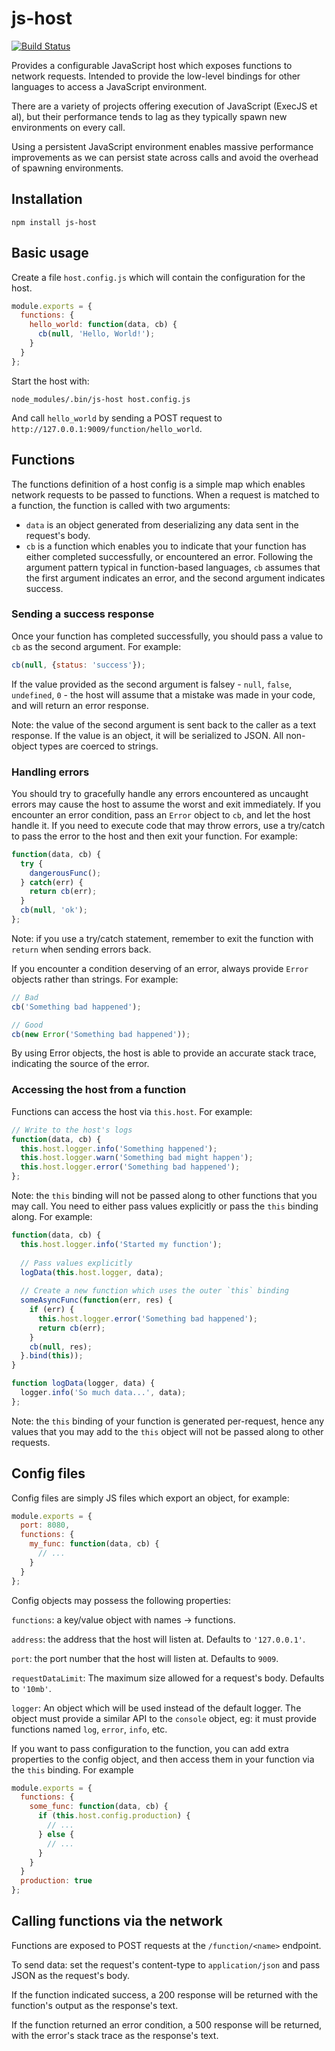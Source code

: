 js-host
=======

[![Build Status](https://travis-ci.org/markfinger/js-host.svg?branch=master)](https://travis-ci.org/markfinger/js-host)

Provides a configurable JavaScript host which exposes functions to network requests. Intended 
to provide the low-level bindings for other languages to access a JavaScript environment.

There are a variety of projects offering execution of JavaScript (ExecJS et al), but their performance
tends to lag as they typically spawn new environments on every call. 

Using a persistent JavaScript environment enables massive performance improvements as we can persist 
state across calls and avoid the overhead of spawning environments.


Installation
------------

```
npm install js-host
```


Basic usage
-----------

Create a file `host.config.js` which will contain the configuration for the host.

```javascript
module.exports = {
  functions: {
    hello_world: function(data, cb) {
      cb(null, 'Hello, World!');
    }
  }
};
```

Start the host with:

```
node_modules/.bin/js-host host.config.js
```

And call `hello_world` by sending a POST request to `http://127.0.0.1:9009/function/hello_world`.


Functions
---------

The functions definition of a host config is a simple map which enables network requests to be passed 
to functions. When a request is matched to a function, the function is called with two arguments:

- `data` is an object generated from deserializing any data sent in the request's body.
- `cb` is a function which enables you to indicate that your function has either completed successfully,
  or encountered an error. Following the argument pattern typical in function-based languages, `cb` 
  assumes that the first argument indicates an error, and the second argument indicates success.


### Sending a success response

Once your function has completed successfully, you should pass a value to `cb` as the second
argument. For example:

```javascript
cb(null, {status: 'success'});
```

If the value provided as the second argument is falsey - `null`, `false`, `undefined`, `0` - the
host will assume that a mistake was made in your code, and will return an error response. 

Note: the value of the second argument is sent back to the caller as a text response. If the 
value is an object, it will be serialized to JSON. All non-object types are coerced to strings.


### Handling errors

You should try to gracefully handle any errors encountered as uncaught errors may cause the host
to assume the worst and exit immediately. If you encounter an error condition, pass an `Error`
object to `cb`, and let the host handle it. If you need to execute code that may throw errors,
use a try/catch to pass the error to the host and then exit your function. For example:

```javascript
function(data, cb) {
  try {
    dangerousFunc();
  } catch(err) {
    return cb(err);
  }
  cb(null, 'ok');
};
```

Note: if you use a try/catch statement, remember to exit the function with `return` when sending 
errors back.

If you encounter a condition deserving of an error, always provide `Error` objects rather than 
strings. For example:

```javascript
// Bad
cb('Something bad happened');

// Good
cb(new Error('Something bad happened'));
```

By using Error objects, the host is able to provide an accurate stack trace, indicating the source 
of the error.


### Accessing the host from a function

Functions can access the host via `this.host`. For example:

```javascript
// Write to the host's logs
function(data, cb) {
  this.host.logger.info('Something happened');
  this.host.logger.warn('Something bad might happen');
  this.host.logger.error('Something bad happened');
};
```

Note: the `this` binding will not be passed along to other functions that you may call.
You need to either pass values explicitly or pass the `this` binding along. For example:

```javascript
function(data, cb) {
  this.host.logger.info('Started my function');
  
  // Pass values explicitly
  logData(this.host.logger, data);
  
  // Create a new function which uses the outer `this` binding
  someAsyncFunc(function(err, res) {
    if (err) {
      this.host.logger.error('Something bad happened');
      return cb(err);
    }
    cb(null, res);
  }.bind(this));
}

function logData(logger, data) {
  logger.info('So much data...', data);
};
```

Note: the `this` binding of your function is generated per-request, hence any values that you may add to
the `this` object will not be passed along to other requests.


Config files
------------

Config files are simply JS files which export an object, for example:

```javascript
module.exports = {
  port: 8080,
  functions: {
    my_func: function(data, cb) {
      // ...
    }
  }
};
```

Config objects may possess the following properties:

`functions`: a key/value object with names -> functions.

`address`: the address that the host will listen at. Defaults to `'127.0.0.1'`.

`port`: the port number that the host will listen at. Defaults to `9009`.

`requestDataLimit`: The maximum size allowed for a request's body. Defaults to `'10mb'`.

`logger`: An object which will be used instead of the default logger. The object must provide a similar API to
the `console` object, eg: it must provide functions named `log`, `error`, `info`, etc.

If you want to pass configuration to the function, you can add extra properties to the config
object, and then access them in your function via the `this` binding. For example

```javascript
module.exports = {
  functions: {
    some_func: function(data, cb) {
      if (this.host.config.production) {
        // ...
      } else {
        // ...
      }
    }
  }
  production: true
};
```


Calling functions via the network
---------------------------------

Functions are exposed to POST requests at the `/function/<name>` endpoint.

To send data: set the request's content-type to `application/json` and pass JSON as the request's body.

If the function indicated success, a 200 response will be returned with the function's output as the
response's text.

If the function returned an error condition, a 500 response will be returned, with the error's stack
trace as the response's text.
